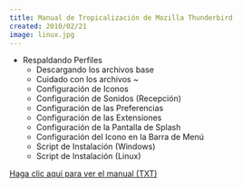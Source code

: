 ```yaml
---
title: Manual de Tropicalización de Mozilla Thunderbird
created: 2010/02/21
image: linux.jpg
---
```


- Respaldando Perfiles
  - Descargando los archivos base
  - Cuidado con los archivos ~
  - Configuración de Iconos
  - Configuración de Sonidos (Recepción)
  - Configuración de las Preferencias
  - Configuración de las Extensiones
  - Configuración de la Pantalla de Splash
  - Configuración del Icono en la Barra de Menú
  - Script de Instalación (Windows)
  - Script de Instalación (Linux)

[Haga clic aquí para ver el manual (TXT)](https://www.olafrv.com/pico/assets/wordpress/wp-content/uploads/2010/02/moz-tb-tropical-16092008.txt)
